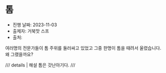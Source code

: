 # 톰

- 진행 날짜: 2023-11-03
- 출제자: 거북맛 스프
- 출처: 

여러명의 전문가들이 톰 주위를 둘러싸고 있었고 그중 한명이 톰을 때려서 울렸습니다. 왜 그랬을까요?

/// details | 해설
톰은 갓난아기다. 
///
